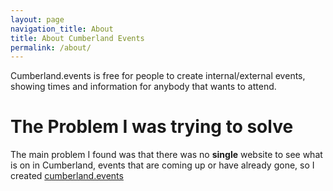 ```yaml
---
layout: page
navigation_title: About
title: About Cumberland Events
permalink: /about/
---
```


Cumberland.events is free for people to create internal/external events, showing times and information for anybody that wants to attend.

# The Problem I was trying to solve

The main problem I found was that there was no **single** website to see what is on in Cumberland, events that are coming up or have already gone, so I created [cumberland.events](http://cumberland.events)


